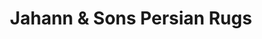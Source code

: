 ---
title: "Jahann & Sons Persian Rugs"
url: /kensington/jahann-and-sons-persian-rugs/
shop: carpet
---